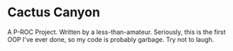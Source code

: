 Cactus Canyon
============

A P-ROC Project.  Written by a less-than-amateur.  Seriously, this is the first OOP I've ever done, so my code is probably garbage.  Try not to laugh.